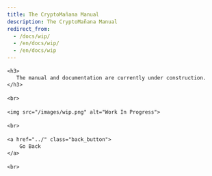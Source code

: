 ```yaml
---
title: The CryptoMañana Manual
description: The CryptoMañana Manual
redirect_from:
  - /docs/wip/
  - /en/docs/wip/
  - /en/docs/wip
---
```


<div class="centered_item">

    <h3>
       The manual and documentation are currently under construction.
    </h3>

    <br>

    <img src="/images/wip.png" alt="Work In Progress">

    <br>

    <a href="../" class="back_button">
        Go Back
    </a>

    <br>

</div>
